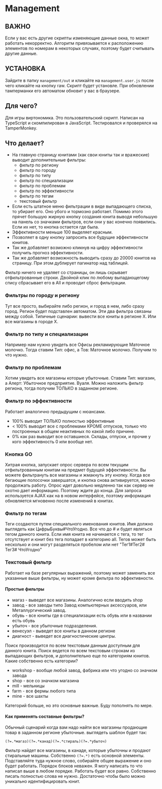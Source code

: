 ﻿# Management

## ВАЖНО
Если у вас есть другие скрипты изменяющие данные окна, то может работать некорректно. Алгоритм привязывается к 
расположению элементов по номерам в некоторых случаях, поэтому будет считывать другие данные.

## УСТАНОВКА
Зайдите в папку `management/out` и кликайте на `management.user.js` после чего кликайте на кнопку raw. Скрипт будет установле. При обновлении тамперманки его автоматом обновит у вас в браузере.

## Для чего?
Для игры виртономика. Это пользовательский скрипт. Написан на TypeScript и скомпилирован в JavaScript. Тестировался и проверялся на TamperMonkey.

## Что делает?
* На главную страницу юнитами (как свои юниты так и вражеские) выводит дополнительные фильтры:
	- фильтр по региону
	- фильтр по городу
	- фильтр по типу
	- фильтр по специализации
	- фильтр по проблемам
	- фильтр по эффективности
	- фильтр по тегам
	- текстовый фильтр
* Если есть штатное меню фильтрации в виде выпадающего списка, то убирает его. Оно убого и тормозно работает. Помимо этого прячет большую жирную кнопку создания юнита выводя небольшую на панель со значками фильтров, если они у вас конечно появились. Если их нет, то кнопка остается где была.
* Эффективности меньше 100 выделяет красным.
* Позволяет в одну кнопку запросить все будущие эффективности юнитов.
* Так же добавляет возможно кликнув на цифру эффективности получить прогноз эффективности.
* Так же добавляет возможность выводить сразу до 20000 юнитов на страницу. При этом дублирует пагинатор над таблицей.

Фильтр ничего не удаляет со страницы, он лишь скрывает отфильтрованные строки.
Двойной клик по любому выпадающегому спису сбрасывает его в All и проводит сброс фильтрации.

### Фильтры по городу и региону
Тут все просто, выбирайте либо регион, и город в нем, либо сразу город. Регион будет подставлен автоматом. Эти два фильтра связаны между собой.
Типичные сценарии: вывести все юниты в регионе Х. Или все магазины в городе Х. 

### Фильтр по типу и специализации
Например нам нужно увидеть все Офисы рекламирующие Маточное молочко. Тогда ставим Тип: офис, а Тов: Маточное молочко. Получим то что нужно.

### Фильтр по проблемам
Хотим увидеть все магазины которые убыточные. Ставим Тип: магазин, а Алерт: Убыточное предприятие. Вуаля. Можно наложить фильтр региона, тогда получим ТОЛЬКО в заданном регионе.

### Фильтр по эффективности
Работает аналогично предыдущим с нюансами. 
- 100% выводит ТОЛЬКО полностью эффективные
- < 100% выводит все с проблемами КРОМЕ отпусков, только что построенных в общем неактивных по какой либо причине.
- 0% как раз выводит все оставшиеся. Склады, отпуски, и прочие у кого эффективность 0 или вообще нет.

### Кнопка GO
Хитрая кнопка, запускает опрос сервера по всем текущим отфильтрованным юнитам на предмет будущей эффективности. Вы можете фильтрануть все магазины и жмакнуть эту кнопку. Когда все бегающие полосочки завершатся, и кнопка снова активируется, можно продолжать работу. Опрос идет довольно медленно так как сервер не охотно дает информацию. Поэтому ждите до конца. Для запроса используется AJAX как на в новом интерфейсе, поэтому информация обновляется мгновенно после изменений в юнитах.

### Фильтр по тегам
Теги создаются путем специального именования юнитов. Имя должно выглядеть как ЦифрыБуквы#ЧтоУгодно. Все что до # и будет являться тегом данного юнита. Если имя юнита не начинается с тега, то тег отсутствует и юнит без тега попадает в категорию all. Тегов может быть несколько и они могут разделяться пробелом или нет "Тег1#Тег2# Тег3# ЧтоУгодно"

### Текстовый фильтр
Работает на базе регулярных выражений, поэтому может заменить все указанные выше фильтры, ну может кроме фильтра по эффективности.

#### Простые фильтры
- магаз - выведет все магазины. Аналогично если вводить shop
- завод - все заводы типо Завод компьютерных аксессуаров, или Металлургический завод. 
- обувь - все юниты где в специализации есть обувь или в названии есть обувь
- убыточ - все убыточные подразделения.
- венесуэл - выведет все юниты в данном регионе
- диагност - выведет все диагностические центры.

Поиск производится по всем текстовым данным доступным для данного юнита. Поиск ведется по всем текстовым строкам из выпадающих фильтров, и дополнительно еще по категориям юнитов. Какие собственно есть категории?
- workshop - вообще любой завод, фабрика или что угодно со значком завода
- shop - все со значком магазина
- mill - мельницы
- farm - все фермы любого типа
- mine - все шахты

Категорий больше, но это основные важные. Буду пополнять по мере.

#### Как применять составные фильтры?
Обычный сценарий когда вам надо найти все магазины продающие товар в заданном регионе убыточные. выглядеть шаблон будет так:
```
(?=.*магаз)(?=.*канад)(?=.*стираль)(?=.*убыточ)
```
Фильтр найдет все магазины, в канаде, которые убыточны и продают стиральные машины. Собственно `(?=.*)` есть основной элементы. Подставляйте туда нужное слово, собирайте общее выражение и оно будет работать. Порядок блоков неважен. Я могу написать то что написал выше в любом порядке. Работать будет все равно.
Собственно писать полностью слова не нужно. Достаточно чтобы было можно уникально идентифицировать юнит.
